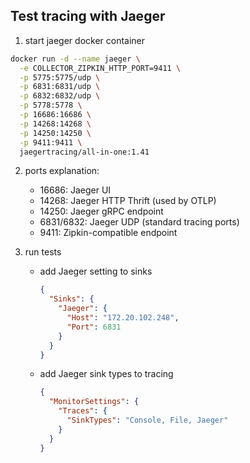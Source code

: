 
## Test tracing with Jaeger

1. start jaeger docker container

```bash
docker run -d --name jaeger \
  -e COLLECTOR_ZIPKIN_HTTP_PORT=9411 \
  -p 5775:5775/udp \
  -p 6831:6831/udp \
  -p 6832:6832/udp \
  -p 5778:5778 \
  -p 16686:16686 \
  -p 14268:14268 \
  -p 14250:14250 \
  -p 9411:9411 \
  jaegertracing/all-in-one:1.41
```

2. ports explanation:
   - 16686: Jaeger UI
   - 14268: Jaeger HTTP Thrift (used by OTLP)
   - 14250: Jaeger gRPC endpoint
   - 6831/6832: Jaeger UDP (standard tracing ports)
   - 9411: Zipkin-compatible endpoint

3. run tests

   - add Jaeger setting to sinks
     ```json
     {
       "Sinks": {
         "Jaeger": {
           "Host": "172.20.102.248",
           "Port": 6831
         }
       }
     }
     ```
   - add Jaeger sink types to tracing
     ```json
     {
       "MonitorSettings": {
         "Traces": {
           "SinkTypes": "Console, File, Jaeger"
         }
       }
     }
     ```
